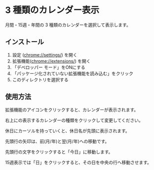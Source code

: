 # 3 種類のカレンダー表示

月間・15週・年間の 3 種類のカレンダーを選択して表示します。

## インストール

1. 設定 ([chrome://settings/](chrome://settings/)) を開く
1. 拡張機能([chrome://extensions/](chrome://extensions/)) を開く
1. 「デベロッパー モード」をONにする
1. 「パッケージ化されていない拡張機能を読み込む」をクリック
1. このディレクトリを選択する

## 使用方法

拡張機能のアイコンをクリックすると、カレンダーが表示されます。

右上にの表示するカレンダーの種類をクリックして変更してください。

休日にカーソルを持っていくと、休日名が先頭に表示されます。

先頭行の矢印は、前(月/年)と翌(月/年)への移動です。

先頭行の文字をクリックすると「今日」に移動します。

15週表示では「日」をクリックすると、その日を中央の行へ移動させます。
